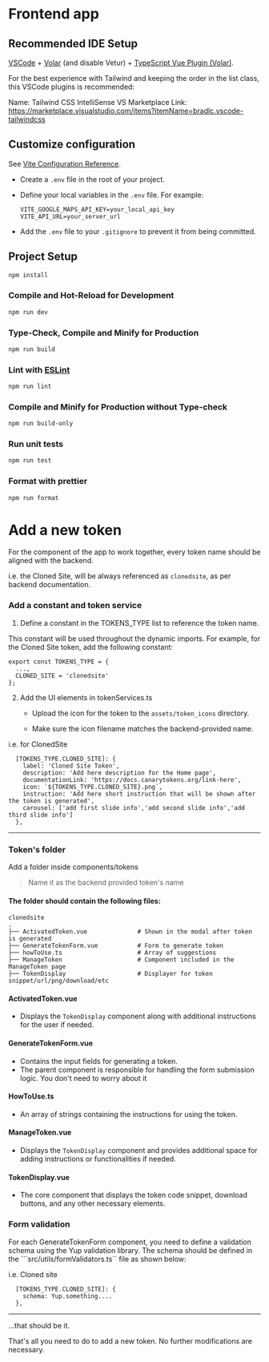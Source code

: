 # Frontend app

## Recommended IDE Setup

[VSCode](https://code.visualstudio.com/) + [Volar](https://marketplace.visualstudio.com/items?itemName=Vue.volar) (and disable Vetur) + [TypeScript Vue Plugin (Volar)](https://marketplace.visualstudio.com/items?itemName=Vue.vscode-typescript-vue-plugin).


For the best experience with Tailwind and keeping the order in the list class, this VSCode plugins is recommended:

Name: Tailwind CSS IntelliSense
VS Marketplace Link: https://marketplace.visualstudio.com/items?itemName=bradlc.vscode-tailwindcss


## Customize configuration

See [Vite Configuration Reference](https://vitejs.dev/config/).

   - Create a `.env` file in the root of your project.

   - Define your local variables in the `.env` file. For example:
     ```
     VITE_GOOGLE_MAPS_API_KEY=your_local_api_key
     VITE_API_URL=your_server_url
     ```

   - Add the `.env` file to your `.gitignore` to prevent it from being committed.

## Project Setup

```sh
npm install
```

### Compile and Hot-Reload for Development

```sh
npm run dev
```

### Type-Check, Compile and Minify for Production

```sh
npm run build
```

### Lint with [ESLint](https://eslint.org/)

```sh
npm run lint
```

### Compile and Minify for Production without Type-check

```sh
npm run build-only
```

### Run unit tests

```sh
npm run test
```


### Format with prettier

```sh
npm run format
```



# Add a new token
For the component of the app to work together, every token name should be aligned with the backend.

i.e. the Cloned Site, will be always referenced as ```clonedsite```, as per backend documentation.

### Add a constant and token service
1. Define a constant in the TOKENS_TYPE list to reference the token name.

This constant will be used throughout the dynamic imports. For example, for the Cloned Site token, add the following constant:

```
export const TOKENS_TYPE = {
  ...,
  CLONED_SITE = 'clonedsite'
};
```

2. Add the UI elements in tokenServices.ts

   - Upload the icon for the token to the ```assets/token_icons``` directory.

   - Make sure the icon filename matches the backend-provided name.


i.e. for ClonedSite

```
  [TOKENS_TYPE.CLONED_SITE]: {
    label: 'Cloned Site Token',
    description: 'Add here description for the Home page',
    documentationLink: 'https://docs.canarytokens.org/link-here',
    icon: `${TOKENS_TYPE.CLONED_SITE}.png`,
    instruction: 'Add here short instruction that will be shown after the token is generated',
    carousel: ['add first slide info','add second slide info','add third slide info']
  },
```
---

### Token's folder

Add a folder inside components/tokens
> Name it as the backend provided token's name

#### The folder should contain the following files:

    clonedsite
    .
    ├── ActivatedToken.vue              # Shown in the modal after token is generated
    ├── GenerateTokenForm.vue           # Form to generate token
    ├── howToUse.ts                     # Array of suggestions
    ├── ManageToken                     # Component included in the ManageToken page
    ├── TokenDisplay                    # Displayer for token snippet/url/png/download/etc

#### ActivatedToken.vue
- Displays the `TokenDisplay` component along with additional instructions for the user if needed.

#### GenerateTokenForm.vue
- Contains the input fields for generating a token.
- The parent component is responsible for handling the form submission logic. You don't need to worry about it

#### HowToUse.ts
- An array of strings containing the instructions for using the token.

#### ManageToken.vue
- Displays the `TokenDisplay` component and provides additional space for adding instructions or functionalities if needed.

#### TokenDisplay.vue
- The core component that displays the token code snippet, download buttons, and any other necessary elements.

### Form validation

For each GenerateTokenForm component, you need to define a validation schema using the Yup validation library. The schema should be defined in the ```src/utils/formValidators.ts`` file as shown below:

i.e. Cloned site

```
  [TOKENS_TYPE.CLONED_SITE]: {
    schema: Yup.something....
  },
```

---


...that should be it.

That's all you need to do to add a new token. No further modifications are necessary.
